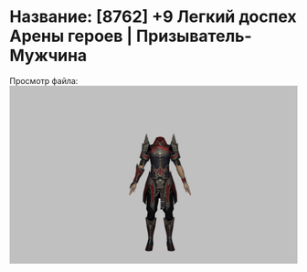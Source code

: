 # Название: [8762] +9 Легкий доспех Арены героев | Призыватель-Мужчина

Просмотр файла:
![p080031.png](p080031.png)
